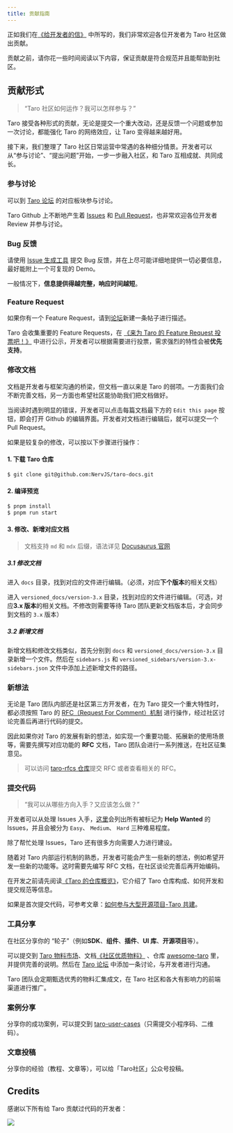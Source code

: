 ```yaml
---
title: 贡献指南
---
```


正如我们在[《给开发者的信》](./join-in) 中所写的，我们非常欢迎各位开发者为 Taro 社区做出贡献。

贡献之前，请你花一些时间阅读以下内容，保证贡献是符合规范并且能帮助到社区。

## 贡献形式

> “Taro 社区如何运作？我可以怎样参与？”

Taro 接受各种形式的贡献，无论是提交一个重大改动，还是反馈一个问题或参加一次讨论，都能强化 Taro 的网络效应，让 Taro 变得越来越好用。

接下来，我们整理了 Taro 社区日常运营中常遇的各种细分情景。开发者可以从“参与讨论”、“提出问题”开始，一步一步融入社区，和 Taro 互相成就、共同成长。

### 参与讨论

可以到 [Taro 论坛](https://github.com/NervJS/taro/discussions) 的对应板块参与讨论。

Taro Github 上不断地产生着 [Issues](https://github.com/NervJS/taro/issues) 和 [Pull Request](https://github.com/NervJS/taro/pulls)，也非常欢迎各位开发者 Review 并参与讨论。

### Bug 反馈

请使用 [Issue 生成工具](https://issue.taro.zone/) 提交 Bug 反馈，并在上尽可能详细地提供一切必要信息，最好能附上一个可复现的 Demo。

一般情况下，**信息提供得越完整，响应时间越短**。

### Feature Request

如果你有一个 Feature Request，请到[论坛](https://github.com/NervJS/taro/discussions/categories/feature-request)新建一条帖子进行描述。

Taro 会收集重要的 Feature Requests，在 [《来为 Taro 的 Feature Request 投票吧！》](https://github.com/NervJS/taro/issues/6997) 中进行公示，开发者可以根据需要进行投票，需求强烈的特性会被**优先支持**。

### 修改文档

文档是开发者与框架沟通的桥梁，但文档一直以来是 Taro 的弱项。一方面我们会不断完善文档，另一方面也希望社区能协助我们把文档做好。

当阅读时遇到明显的错误，开发者可以点击每篇文档最下方的 `Edit this page` 按钮，即会打开 Github 的编辑界面。开发者对文档进行编辑后，就可以提交一个 Pull Request。

如果是较复杂的修改，可以按以下步骤进行操作：

#### 1. 下载 Taro 仓库

```bash
$ git clone git@github.com:NervJS/taro-docs.git
```
#### 2. 编译预览

```bash
$ pnpm install
$ pnpm run start
```

#### 3. 修改、新增对应文档

> 文档支持 `md` 和 `mdx` 后缀，语法详见 [Docusaurus 官网](https://docusaurus.io/docs/next/markdown-features)

##### 3.1 修改文档

进入 `docs` 目录，找到对应的文件进行编辑。（必须，对应**下个版本**的相关文档）

进入 `versioned_docs/version-3.x` 目录，找到对应的文件进行编辑。（可选，对应**3.x 版本**的相关文档。不修改则需要等待 Taro 团队更新文档版本后，才会同步到文档的 `3.x` 版本）

##### 3.2 新增文档

新增文档和修改文档类似，首先分别到 `docs` 和 `versioned_docs/version-3.x` 目录新增一个文件。然后在 `sidebars.js` 和 `versioned_sidebars/version-3.x-sidebars.json` 文件中添加上述新增文件的路径。

### 新想法

无论是 Taro 团队内部还是社区第三方开发者，在为 Taro 提交一个重大特性时，都必须按照 Taro 的 [RFC（Request For Comment）机制](https://github.com/NervJS/taro-rfcs) 进行操作，经过社区讨论完善后再进行代码的提交。

因此如果你对 Taro 的发展有新的想法，如实现一个重要功能、拓展新的使用场景等，需要先撰写对应功能的 **RFC** 文档，Taro 团队会进行一系列推送，在社区征集意见。

> 可以访问 [taro-rfcs 仓库](https://github.com/NervJS/taro-rfcs)提交 RFC 或者查看相关的 RFC。

### 提交代码

> “我可以从哪些方向入手？又应该怎么做？”

开发者可以从处理 Issues 入手，[这里](https://github.com/NervJS/taro/issues?q=label%3A%22good+first+issue%22+is%3Aissue+is%3Aopen)会列出所有被标记为 **Help Wanted** 的 Issues，并且会被分为 `Easy`、 `Medium`、 `Hard` 三种难易程度。

除了帮忙处理 Issues，Taro 还有很多方向需要人力进行建设。

随着对 Taro 内部运行机制的熟悉，开发者可能会产生一些新的想法，例如希望开发一些新的功能等。这时需要先编写 RFC 文档，在社区谈论完善后再开始编码。

在开发之前请先阅读[《Taro 的仓库概览》](./codebase-overview)，它介绍了 Taro 仓库构成、如何开发和提交规范等信息。

如果是首次提交代码，可参考文章：[如何参与大型开源项目-Taro 共建](/blog/2022-01-19-how-to-join-Taro)。

### 工具分享

在社区分享你的 “轮子”（例如**SDK**、**组件**、**插件**、**UI 库**、**开源项目**等）。  

可以提交到 [Taro 物料市场](https://taro-ext.jd.com)、文档[《社区优质物料》](./treasures) 、仓库 [awesome-taro](https://github.com/NervJS/awesome-taro) 里，并提供完善的说明。然后在 [Taro 论坛](https://github.com/NervJS/taro/discussions/categories/%E7%94%9F%E6%80%81) 中添加一条讨论，与开发者进行沟通。

Taro 团队会定期甄选优秀的物料汇集成文，在 Taro 社区和各大有影响力的前端渠道进行推广。

### 案例分享

分享你的成功案例，可以提交到 [taro-user-cases](https://github.com/NervJS/taro-user-cases)（只需提交小程序码、二维码）。

### 文章投稿

分享你的经验（教程、文章等），可以给「Taro社区」公众号投稿。

## Credits

感谢以下所有给 Taro 贡献过代码的开发者：

<a href="https://github.com/NervJS/taro/graphs/contributors"><img src="https://opencollective.com/taro/contributors.svg?width=890&avatarHeight=36&button=false" /></a>
